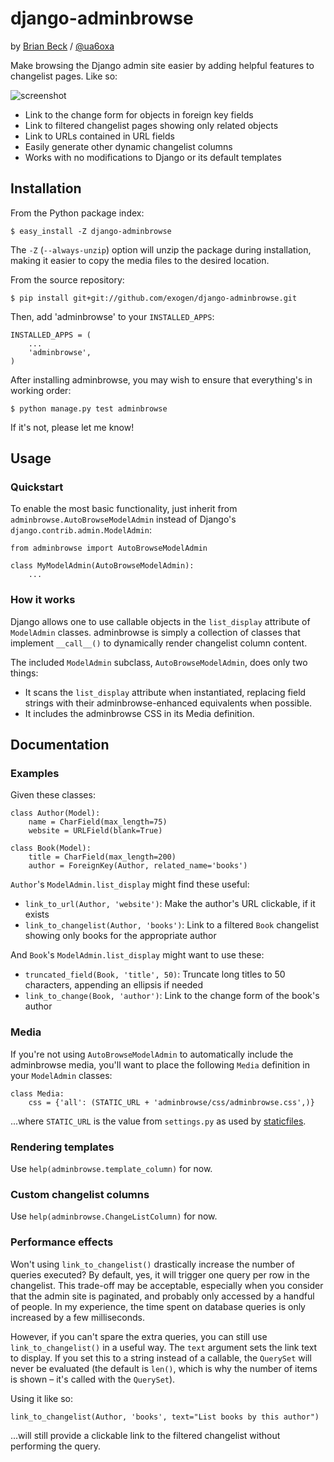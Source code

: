 django-adminbrowse
==================
by [Brian Beck][www] / [@ua6oxa](http://twitter.com/ua6oxa)

Make browsing the Django admin site easier by adding helpful features to
changelist pages. Like so:

![screenshot](http://exogen.github.com/django-adminbrowse/images/adminbrowse.png)

* Link to the change form for objects in foreign key fields
* Link to filtered changelist pages showing only related objects
* Link to URLs contained in URL fields
* Easily generate other dynamic changelist columns
* Works with no modifications to Django or its default templates

Installation
------------
From the Python package index:

    $ easy_install -Z django-adminbrowse

The `-Z` (`--always-unzip`) option will unzip the package during installation, making it easier to copy the media files to the desired location.

From the source repository:

    $ pip install git+git://github.com/exogen/django-adminbrowse.git

Then, add 'adminbrowse' to your `INSTALLED_APPS`:

    INSTALLED_APPS = (
        ...
        'adminbrowse',
    )

After installing adminbrowse, you may wish to ensure that everything's in
working order:

    $ python manage.py test adminbrowse

If it's not, please let me know!

Usage
-----
### Quickstart
To enable the most basic functionality, just inherit from
`adminbrowse.AutoBrowseModelAdmin` instead of Django's
`django.contrib.admin.ModelAdmin`:

    from adminbrowse import AutoBrowseModelAdmin

    class MyModelAdmin(AutoBrowseModelAdmin):
        ...

### How it works
Django allows one to use callable objects in the `list_display` attribute of
`ModelAdmin` classes. adminbrowse is simply a collection of classes that
implement `__call__()` to dynamically render changelist column content.

The included `ModelAdmin` subclass, `AutoBrowseModelAdmin`, does only two
things:

* It scans the `list_display` attribute when instantiated, replacing field
  strings with their adminbrowse-enhanced equivalents when possible.
* It includes the adminbrowse CSS in its Media definition.

Documentation
-------------
### Examples
Given these classes:

    class Author(Model):
        name = CharField(max_length=75)
        website = URLField(blank=True)

    class Book(Model):
        title = CharField(max_length=200)
        author = ForeignKey(Author, related_name='books')


`Author`'s `ModelAdmin.list_display` might find these useful:

* `link_to_url(Author, 'website')`: Make the author's URL clickable, if it exists
* `link_to_changelist(Author, 'books')`: Link to a filtered `Book` changelist showing
  only books for the appropriate author

And `Book`'s `ModelAdmin.list_display` might want to use these:
    
* `truncated_field(Book, 'title', 50)`: Truncate long titles to 50 characters,
  appending an ellipsis if needed
* `link_to_change(Book, 'author')`: Link to the change form of the book's author

### Media
If you're not using `AutoBrowseModelAdmin` to automatically include the adminbrowse
media, you'll want to place the following `Media` definition in your `ModelAdmin`
classes:

    class Media:
        css = {'all': (STATIC_URL + 'adminbrowse/css/adminbrowse.css',)}

...where `STATIC_URL` is the value from `settings.py` as used by [staticfiles](http://docs.djangoproject.com/en/dev/howto/static-files/).

### Rendering templates
Use `help(adminbrowse.template_column)` for now.

### Custom changelist columns
Use `help(adminbrowse.ChangeListColumn)` for now.

### Performance effects
Won't using `link_to_changelist()` drastically increase the number of queries
executed? By default, yes, it will trigger one query per row in the changelist.
This trade-off may be acceptable, especially when you consider that the admin
site is paginated, and probably only accessed by a handful of people. In my
experience, the time spent on database queries is only increased by a few
milliseconds.

However, if you can't spare the extra queries, you can still use
`link_to_changelist()` in a useful way. The `text` argument sets the link text
to display. If you set this to a string instead of a callable, the `QuerySet`
will never be evaluated (the default is `len()`, which is why the number of
items is shown – it's called with the `QuerySet`).

Using it like so:

    link_to_changelist(Author, 'books', text="List books by this author")

...will still provide a clickable link to the filtered changelist without
performing the query.

[INSTALL]: http://github.com/exogen/django-adminbrowse/blob/master/INSTALL
[www]: http://brianbeck.com/

